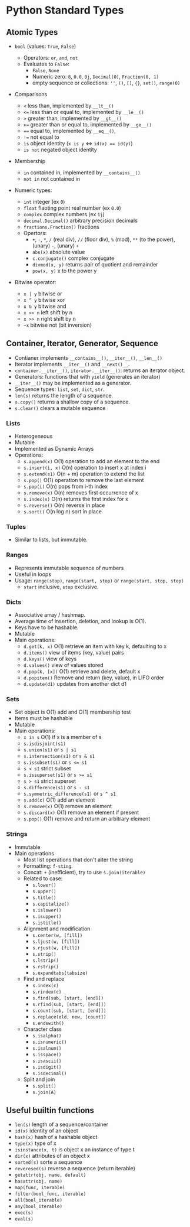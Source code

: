 # Python Standard Types

## Atomic Types

* `bool` (values: `True`, `False`)
    - Operators: `or`, `and`, `not`
    - Evaluates to `False`:
        - `False`, `None`
        - Numeric zero: `0`, `0.0`, `0j`, `Decimal(0)`, `Fraction(0, 1)`
        - empty sequence or collections:
          `''`, `()`, `[]`, `{}`, `set()`, `range(0)`

* Comparisons
    - `<`       less than, implemented by `__lt__()`
    - `<=`      less than or equal to, implemented by `__le__()`
    - `>`       greater than, implemented by `__gt__()`
    - `>=`      greater than or equal to, implemented by `__ge__()`
    - `==`      equal to, implemented by `__eq__()`,
    - `!=`      not equal to
    - `is`      object identity (`x is y` <=> `id(x) == id(y)`)
    - `is not`  negated object identity

* Membership
    - `in`      contained in, implemented by `__contains__()`
    - `not in`  not contained in

* Numeric types:
    - `int`     integer (ex `0`)
    - `float`   flaoting point real number (ex `0.0`)
    - `complex` complex numbers (ex `1j`)
    - `decimal.Decimal()`   arbitrary precision decimals
    - `fractions.Fraction()` fractions
    - Opertors:
        - `+`, `-`, `*`, `/` (real div), `//` (floor div), `%` (mod),
          `**` (to the power), (unary) `-`, (unary) `+`
        - `abs(x)`          absolute value
        - `c.conjugate()`   complex conjugate
        - `divmod(x, y)`    returns pair of quotient and remainder
        - `pow(x, y)`       x to the power y

* Bitwise operator:
    - `x | y`   bitwise or
    - `x ^ y`   bitwise xor
    - `x & y`   bitwise and
    - `x << n`  left shift by n
    - `x >> n`  right shift by n
    - `~x`      bitwise not (bit inversion)


## Container, Iterator, Generator, Sequence

* Contianer implements `__contains__()`, `__iter__()`, `__len__()`
* Iterator implements `__iter__()` and `__next()__`.
* `container.__iter__()`, `iterator.__iter__()`: returns an
  iterator object.
* Generators: functions that with `yield` (generates an iterator)
* `__iter__()` may be implemented as a generator.
* Sequence types: `list`, `set`, `dict`, `str`.
* `len(s)` returns the length of a sequence.
* `s.copy()` returns a shallow copy of a sequence.
* `s.clear()` clears a mutable sequence

### Lists

* Heterogeneous
* Mutable
* Implemented as Dynamic Arrays
* Operations:
    - `s.append(x)`     O(1) operation to add an element to the end
    - `s.insert(i, x)`  O(n) operation to insert x at index i
    - `s.extend(s1)`    O(n + m) operation to extend the list
    - `s.pop()`         O(1) operation to remove the last element
    - `s.pop(i)`        O(n) pops from i-th index
    - `s.remove(x)`     O(n) removes first occurrence of x
    - `s.index(x)`      O(n) returns the first index for x
    - `s.reverse()`     O(n) reverse in place
    - `s.sort()`        O(n log n) sort in place

### Tuples

* Similar to lists, but immutable.


### Ranges

* Represents immutable sequence of numbers
* Useful in loops
* Usage: `range(stop)`, `range(start, stop)` or `range(start, stop, step)`
    - `start` inclusive, `stop` exclusive.


### Dicts

* Associative array / hashmap.
* Average time of insertion, deletion, and lookup is O(1).
* Keys have to be hashable.
* Mutable
* Main operations:
    - `d.get(k, x)`     O(1) retrieve an item with key k, defaulting to x
    - `d.items()`       view of items (key, value) pairs
    - `d.keys()`        view of keys
    - `d.values()`      view of values stored
    - `d.pop(k, [x])`   O(1) retrieve and delete, default x
    - `d.popitem()`     Remove and return (key, value), in LIFO order
    - `d.update(d1)`    updates from another dict d1


### Sets

* Set object is O(1) add and O(1) membership test
* Items must be hashable
* Mutable
* Main operations:
    - `x in s`          O(1) if x is a member of s
    - `s.isdisjoint(s1)`
    - `s.union(s1)` or `s | s1`
    - `s.intersection(s1)` or `s & s1`
    - `s.issubset(s1)` or `s <= s1`
    - `s < s1` strict subset
    - `s.issuperset(s1)` or `s >= s1`
    - `s > s1` strict superset
    - `s.difference(s1)` or `s - s1`
    - `s.symmetric_difference(s1)` or `s ^ s1`
    - `s.add(x)`        O(1) add an element
    - `s.remove(x)`     O(1) remove an element
    - `s.discard(x)`    O(1) remove an element if present
    - `s.pop()`         O(1) remove and return an arbitrary element

### Strings

* Immutable
* Main operations
    - Most list operations that don't alter the string
    - Formatting: `f-sting`.
    - Concat: `+` (inefficient), try to use `s.join(iterable)`
    - Related to case:
        - `s.lower()`
        - `s.upper()`
        - `s.title()`
        - `s.capitalize()`
        - `s.islower()`
        - `s.isupper()`
        - `s.istitle()`
    - Alignment and modification
        - `s.center(w, [fill])`
        - `s.ljust(w, [fill])`
        - `s.rjust(w, [fill])`
        - `s.strip()`
        - `s.lstrip()`
        - `s.rstrip()`
        - `s.expandtabs(tabsize)`
    - Find and replace
        - `s.index(c)`
        - `s.rindex(c)`
        - `s.find(sub, [start, [end]])`
        - `s.rfind(sub, [start, [end]])`
        - `s.count(sub, [start, [end]])`
        - `s.replace(old, new, [count])`
        - `s.endswith()`
    - Character class
        - `s.isalpha()`
        - `s.isnumeric()`
        - `s.isalnum()`
        - `s.isspace()`
        - `s.isascii()`
        - `s.isdigit()`
        - `s.isdecimal()`
    - Split and join
        - `s.split()`
        - `s.join(A)`


## Useful builtin functions

* `len(s)`              length of a sequence/container
* `id(x)`               identity of an object
* `hash(x)`             hash of a hashable object
* `type(x)`             type of x
* `isinstance(x, t)`    is object x an instance of type t
* `dir(x)`              attributes of an object x
* `sorted(s)`           sorte a sequence
* `reveresed(s)`        reverse a sequence (return iterable)
* `getattr(obj, name, default)`
* `hasattr(obj, name)`
* `map(func, iterable)`
* `filter(bool_func, iterable)`
* `all(bool_iterable)`
* `any(bool_iterable)`
* `exec(s)`
* `eval(s)`
